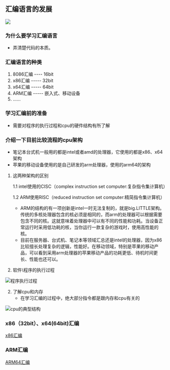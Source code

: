 
## 汇编语言的发展

 ![](http://m.qpic.cn/psb?/V11R4JcH0fAdbu/C3tWGR4F9SkqYGxs*BtRuhHQSQ8Xvu44nZgfFK93XDQ!/b/dDYBAAAAAAAA&bo=TQOkAQAAAAADB8k!&rf=viewer_4)

### 为什么要学习汇编语言
- 弄清楚代码的本质。

### 汇编语言的种类
1. 8086汇编 ---- 16bit
2. x86汇编 ----- 32bit
3. x64汇编 ----- 64bit
4. ARM汇编 ----- 嵌入式、移动设备
5. ……

### 学习汇编前的准备
- 需要对程序的执行过程和cpu的硬件结构有所了解

### 介绍一下目前比较流程的cpu架构
- 笔记本台式机一般用的都是intel或者amd的处理器，它使用的都是x86、x64架构
- 苹果的移动设备使用的是自己研发的arm处理器，使用的arm64的架构

1. 这两种架构的区别

	1.1 intel使用的CISC（complex instruction set computer:复杂指令集计算机）

	1.2 ARM使用RISC（reduced instruction set computer:精简指令集计算机）
	- ARM的结构的有一项创新是intel一时无法复制的，就是big.LITTLE架构。传统的多核处理器包含的核必须是相同的，而arm的处理器可以根据需要包含不同的核。这就意味着处理器中可以有不同的性能和功耗。当设备正常运行时采用低功耗的核，当你运行一款复杂的游戏时，使用高性能的核。
	- 目前在服务器、台式机、笔记本等领域汇总还是intel的处理器，因为x86比较擅长处理复杂的逻辑，性能好。在移动领域，特别是苹果的移动产品，可以看到采用arm处理器的苹果移动产品的功耗更低、待机时间更长、性能也还可以。

1. 软件\程序的执行过程

 ![程序执行过程](http://m.qpic.cn/psb?/V11R4JcH0fAdbu/QaI8jnluhJ6hZzR530wEmOfQ4dS9gSQAssp96lU8fmg!/b/dDUBAAAAAAAA&bo=ngPWAAAAAAADF3k!&rf=viewer_4)

2. 了解cpu和内存
	- 在学习汇编的过程中，绝大部分指令都是跟内存和cpu有关的
	
![cpu的典型结构](http://m.qpic.cn/psb?/V11R4JcH0fAdbu/TD7S1.E6LBVnIhuVyawp*JjGZAsTzypJpSImkkMi8TQ!/b/dDABAAAAAAAA&bo=NgIrAQAAAAADFyw!&rf=viewer_4)

### x86（32bit）、x64(64bit)汇编
[x86汇编](./x86汇编.md)

### ARM汇编
[ARM64汇编](./ARM64汇编详解.md)







	

